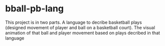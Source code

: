 # bball-pb-lang

This project is in two parts.
A language to decribe basketball plays (designed movement of player and ball on a basketball court).
The visual animation of that ball and player movement based on plays decribed in that language
